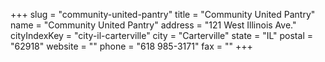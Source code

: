 +++
slug = "community-united-pantry"
title = "Community United Pantry"
name = "Community United Pantry"
address = "121 West Illinois Ave."
cityIndexKey = "city-il-carterville"
city = "Carterville"
state = "IL"
postal = "62918"
website = ""
phone = "618 985-3171"
fax = ""
+++
